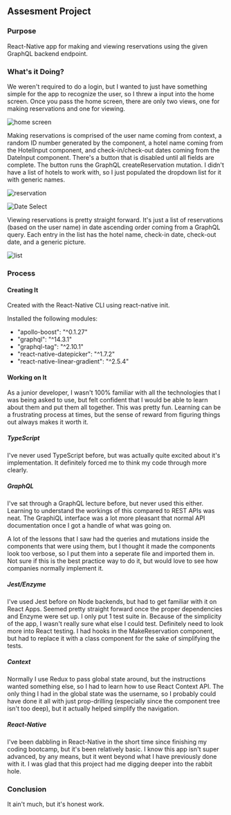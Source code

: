 ## Assesment Project

### Purpose

React-Native app for making and viewing reservations using the given GraphQL backend endpoint.

### What's it Doing?

We weren't required to do a login, but I wanted to just have something simple for the app to recognize the user, so I threw a input into the home screen. Once you pass the home screen, there are only two views, one for making reservations and one for viewing.

![home screen](https://dev-fun-bucket.s3.amazonaws.com/login.png "Home screen")

Making reservations is comprised of the user name coming from context, a random ID number generated by the component, a hotel name coming from the HotelInput component, and check-in/check-out dates coming from the DateInput component. There's a button that is disabled until all fields are complete. The button runs the GraphQL createReservation mutation. I didn't have a list of hotels to work with, so I just populated the dropdown list for it with generic names.

![reservation](https://dev-fun-bucket.s3.amazonaws.com/reservationSelect.png "reservation")

![Date Select](https://dev-fun-bucket.s3.amazonaws.com/dateSelect.png "Date Select")

Viewing reservations is pretty straight forward. It's just a list of reservations (based on the user name) in date ascending order coming from a GraphQL query. Each entry in the list has the hotel name, check-in date, check-out date, and a generic picture.

![list](https://dev-fun-bucket.s3.amazonaws.com/reservationList.png "list")


### Process

#### Creating It

Created with the React-Native CLI using react-native init.

Installed the following modules:

* "apollo-boost": "^0.1.27"
* "graphql": "^14.3.1"
* "graphql-tag": "^2.10.1"
* "react-native-datepicker": "^1.7.2"
* "react-native-linear-gradient": "^2.5.4"

#### Working on It

As a junior developer, I wasn't 100% familiar with all the technologies that I was being asked to use, but felt confident that I would be able to learn about them and put them all together. This was pretty fun. Learning can be a frustrating process at times, but the sense of reward from figuring things out always makes it worth it.

##### TypeScript
I've never used TypeScript before, but was actually quite excited about it's implementation. It definitely forced me to think my code through more clearly.

##### GraphQL
I've sat through a GraphQL lecture before, but never used this either. Learning to understand the workings of this compared to REST APIs was neat. The GraphiQL interface was a lot more pleasant that normal API documentation once I got a handle of what was going on.

A lot of the lessons that I saw had the queries and mutations inside the components that were using them, but I thought it made the components look too verbose, so I put them into a seperate file and imported them in. Not sure if this is the best practice way to do it, but would love to see how companies normally implement it.

##### Jest/Enzyme
I've used Jest before on Node backends, but had to get familiar with it on React Apps. Seemed pretty straight forward once the proper dependencies and Enzyme were set up. I only put 1 test suite in. Because of the simplicity of the app, I wasn't really sure what else I could test. Definitely need to look more into React testing.  I had hooks in the MakeReservation component, but had to replace it with a class component for the sake of simplifying the tests.

##### Context
Normally I use Redux to pass global state around, but the instructions wanted something else, so I had to learn how to use React Context API. The only thing I had in the global state was the username, so I probably could have done it all with just prop-drilling (especially since the component tree isn't too deep), but it actually helped simplify the navigation.

##### React-Native
I've been dabbling in React-Native in the short time since finishing my coding bootcamp, but it's been relatively basic. I know this app isn't super advanced, by any means, but it went beyond what I have previously done with it. I was glad that this project had me digging deeper into the rabbit hole.


### Conclusion
It ain't much, but it's honest work.








